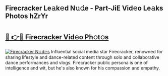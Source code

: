 ## Firecracker Le𝚊k𝚎d N𝚞𝚍e - Part-JiE Vid𝚎o Le𝚊ks Photos hZrYr

# <h2><a href="http://fbdwvq.evod.top/?m=Firecracker">🔗 👉🔴 Firecracker Vid𝚎o Ph𝚘t𝚘s</a></h2>

[![Firecracker N𝚞d𝚎s](https://i.imgur.com/8V9OHl7.gif)](http://fbdwvq.evod.top/?m=Firecracker)
Influential social media star Firecracker, renowned for sharing lifestyle and dance-related content through solo and collaborative dance performances and vlogs. Firecracker public persona is one of intelligence and wit, but he's also known for his compassion and empathy. 

